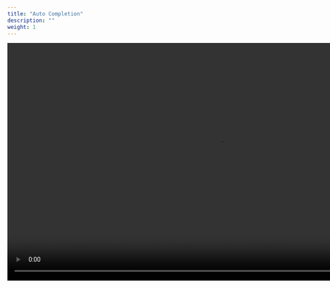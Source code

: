 ```yaml
---
title: "Auto Completion"
description: ""
weight: 1
---
```


<video width="960" height="540" controls>
  <source src="https://user-images.githubusercontent.com/4275753/166963760-341d4e4c-b264-4f63-879a-15870bc750f4.mov" type="video/mp4">
Your browser does not support the video tag.
</video>
